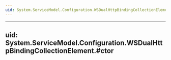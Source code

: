 ```yaml
---
uid: System.ServiceModel.Configuration.WSDualHttpBindingCollectionElement
---
```


---
uid: System.ServiceModel.Configuration.WSDualHttpBindingCollectionElement.#ctor
---
